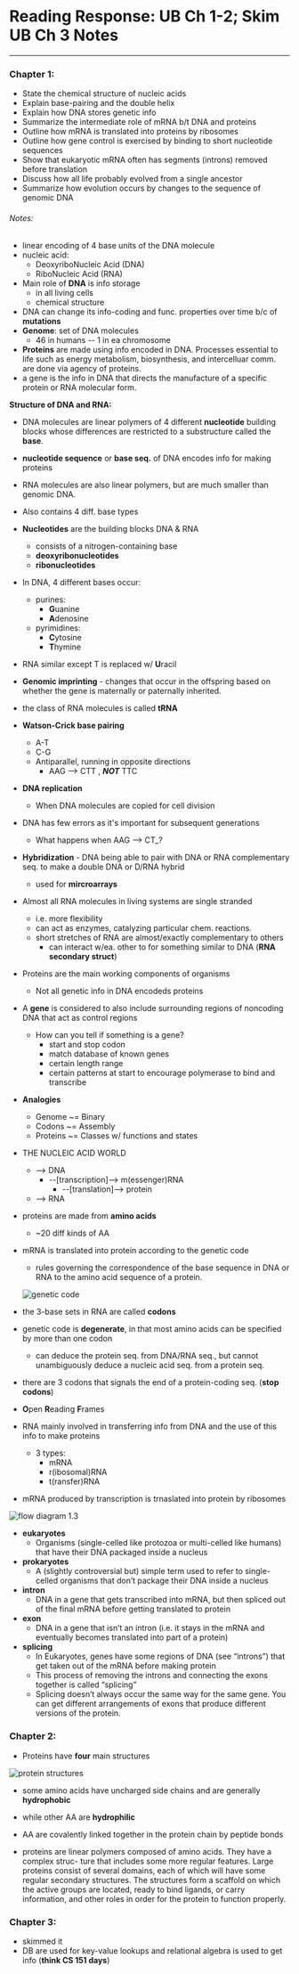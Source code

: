 # Reading Response: UB Ch 1-2; Skim UB Ch 3 Notes
-----

### Chapter 1:

- State the chemical structure of nucleic acids
- Explain base-pairing and the double helix
- Explain how DNA stores genetic info
- Summarize the intermediate role of mRNA b/t DNA and proteins
- Outline how mRNA is translated into proteins by ribosomes
- Outline how gene control is exercised by binding to short nucleotide sequences
- Show that eukaryotic mRNA often has segments (introns) removed before translation
- Discuss how all life probably evolved from a single ancestor
- Summarize how evolution occurs by changes to the sequence of genomic DNA

###### Notes:

- linear encoding of 4 base units of the DNA molecule
- nucleic acid:
    - DeoxyriboNucleic Acid (DNA)
    - RiboNucleic Acid (RNA)
- Main role of **DNA** is info storage
    - in all living cells
    - chemical structure
- DNA can change its info-coding and func. properties over time b/c of **mutations**
- **Genome**: set of DNA molecules
    - 46 in humans -- 1 in ea chromosome
- **Proteins** are made using info encoded in DNA. Processes essential to life such as energy metabolism, biosynthesis, and intercelluar comm. are done via agency of proteins.
- a gene is the info in DNA that directs the manufacture of a specific protein or RNA molecular form.

**Structure of DNA and RNA:**
- DNA molecules are linear polymers of 4 different **nucleotide** building blocks whose differences are restricted to a substructure called the **base**.
- **nucleotide sequence** or **base seq.** of DNA encodes info for making proteins
- RNA molecules are also linear polymers, but are much smaller than genomic DNA.
- Also contains 4 diff. base types
- **Nucleotides** are the building blocks DNA & RNA
    - consists of a nitrogen-containing base
    - **deoxyribonucleotides**
    - **ribonucleotides**
- In DNA, 4 different bases occur:
    - purines:
        - **G**uanine
        - **A**denosine
    - pyrimidines:
        - **C**ytosine
        - **T**hymine
- RNA similar except T is replaced w/ **U**racil
- **Genomic imprinting** - changes that occur in the offspring based on whether the gene is maternally or paternally inherited.
- the class of RNA molecules is called **tRNA**
- **Watson-Crick base pairing**
    - A-T
    - C-G
    - Antiparallel, running in opposite directions
        - AAG --> CTT , ***NOT*** TTC
- **DNA replication**
    - When DNA molecules are copied for cell division
- DNA has few errors as it's important for subsequent generations
    - What happens when AAG --> CT_?
- **Hybridization** - DNA being able to pair with DNA or RNA complementary seq. to make a double DNA or D/RNA hybrid
    - used for **mircroarrays**

- Almost all RNA molecules in living systems are single stranded
    - i.e. more flexibility
    - can act as enzymes, catalyzing particular chem. reactions.
    - short stretches of RNA are almost/exactly complementary to others
        - can interact w/ea. other to for something similar to DNA (**RNA secondary struct**)

- Proteins are the main working components of organisms
    - Not all genetic info in DNA encodeds proteins

- A **gene** is considered to also include surrounding regions of noncoding DNA that act as control regions
    - How can you tell if something is a gene?
        - start and stop codon
        - match database of known genes
        - certain length range
        - certain patterns at start to encourage polymerase to bind and transcribe

- **Analogies**
    - Genome ~= Binary
    - Codons ~= Assembly
    - Proteins ~= Classes w/ functions and states

- THE NUCLEIC ACID WORLD
    - --> DNA
        - --[transcription]--> m(essenger)RNA
            - --[translation]--> protein
    - --> RNA

- proteins are made from **amino acids**
    - ~20 diff kinds of AA

- mRNA is translated into protein according to the genetic code
    - rules governing the correspondence of the base sequence in DNA or RNA to the amino acid sequence of a protein.  

    ![genetic code](./images/ch_1_2_3/geneticCode.png)

- the 3-base sets in RNA are called **codons**

- genetic code is **degenerate**, in that most amino acids can be specified by more than one codon
    - can deduce the protein seq. from DNA/RNA seq., but cannot unambiguously deduce a nucleic acid seq. from a protein seq.

- there are 3 codons that signals the end of a protein-coding seq. (**stop codons**)

- **O**pen **R**eading **F**rames

- RNA mainly involved in transferring info from DNA and the use of this info to make proteins
    - 3 types:
        - mRNA
        - r(ibosomal)RNA
        - t(ransfer)RNA

- mRNA produced by transcription is trnaslated into protein by ribosomes  

![flow diagram 1.3](./images/ch_1_2_3/flowDiagram_1_3.png)

- **eukaryotes**
    - Organisms (single-celled like protozoa or multi-celled like humans) that have their DNA packaged inside a nucleus
- **prokaryotes**
    - A (slightly controversial but) simple term used to refer to single-celled organisms that don’t package their DNA inside a nucleus
- **intron**
    - DNA in a gene that gets transcribed into mRNA, but then spliced out of the final mRNA before getting translated to protein
- **exon**
    - DNA in a gene that isn’t an intron (i.e. it stays in the mRNA and eventually becomes translated into part of a protein)
- **splicing**
    - In Eukaryotes, genes have some regions of DNA (see “introns”) that get taken out of the mRNA before making protein
    - This process of removing the introns and connecting the exons together is called “splicing”
    - Splicing doesn’t always occur the same way for the same gene. You can get different arrangements of exons that produce different versions of the protein. 



### Chapter 2:

- Proteins have **four** main structures  

![protein structures](./images/ch_1_2_3/proteinStructures.png)

- some amino acids have uncharged side chains and are generally **hydrophobic**

- while other AA are **hydrophilic**

- AA are covalently linked together in the protein chain by peptide bonds

- proteins are linear polymers composed of amino acids. They have a complex struc-
ture that includes some more regular features. Large proteins consist of several
domains, each of which will have some regular secondary structures. The structures
form a scaffold on which the active groups are located, ready to bind ligands, or
carry information, and other roles in order for the protein to function properly.

### Chapter 3:

- skimmed it
- DB are used for key-value lookups and relational algebra is used to get info (**think CS 151 days**)
